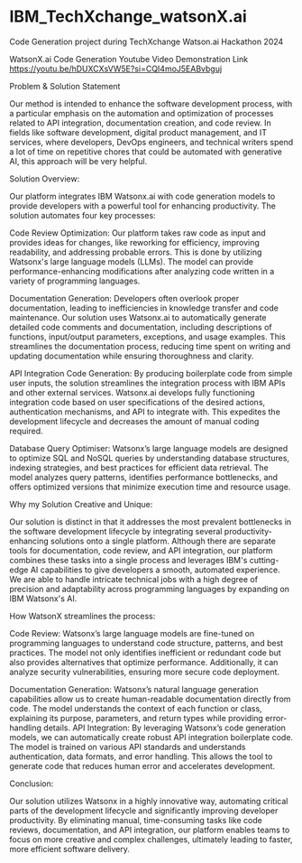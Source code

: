 # IBM_TechXchange_watsonX.ai
Code Generation project during TechXchange Watson.ai Hackathon 2024


WatsonX.ai Code Generation Youtube Video Demonstration Link https://youtu.be/hDUXCXsVW5E?si=CQI4moJ5EABvbguj

Problem & Solution Statement

Our method is intended to enhance the software development process, with a particular emphasis on the automation and optimization of processes related to API integration, documentation creation, and code review. In fields like software development, digital product management, and IT services, where developers, DevOps engineers, and technical writers spend a lot of time on repetitive chores that could be automated with generative AI, this approach will be very helpful.

Solution Overview:

Our platform integrates IBM Watsonx.ai with code generation models to provide developers with a powerful tool for enhancing productivity. The solution automates four key processes:

Code Review Optimization: Our platform takes raw code as input and provides ideas for changes, like reworking for efficiency, improving readability, and addressing probable errors. This is done by utilizing Watsonx's large language models (LLMs). The model can provide performance-enhancing modifications after analyzing code written in a variety of programming languages.

Documentation Generation: Developers often overlook proper documentation, leading to inefficiencies in knowledge transfer and code maintenance. Our solution uses Watsonx.ai to automatically generate detailed code comments and documentation, including descriptions of functions, input/output parameters, exceptions, and usage examples. This streamlines the documentation process, reducing time spent on writing and updating documentation while ensuring thoroughness and clarity.

API Integration Code Generation: By producing boilerplate code from simple user inputs, the solution streamlines the integration process with IBM APIs and other external services. Watsonx.ai develops fully functioning integration code based on user specifications of the desired actions, authentication mechanisms, and API to integrate with. This expedites the development lifecycle and decreases the amount of manual coding required.

Database Query Optimiser: Watsonx’s large language models are designed to optimize SQL and NoSQL queries by understanding database structures, indexing strategies, and best practices for efficient data retrieval. The model analyzes query patterns, identifies performance bottlenecks, and offers optimized versions that minimize execution time and resource usage.

Why my Solution Creative and Unique:

Our solution is distinct in that it addresses the most prevalent bottlenecks in the software development lifecycle by integrating several productivity-enhancing solutions onto a single platform. Although there are separate tools for documentation, code review, and API integration, our platform combines these tasks into a single process and leverages IBM's cutting-edge AI capabilities to give developers a smooth, automated experience. We are able to handle intricate technical jobs with a high degree of precision and adaptability across programming languages by expanding on IBM Watsonx's AI.


How WatsonX streamlines the process:

Code Review: Watsonx’s large language models are fine-tuned on programming languages to understand code structure, patterns, and best practices. The model not only identifies inefficient or redundant code but also provides alternatives that optimize performance. Additionally, it can analyze security vulnerabilities, ensuring more secure code deployment.

Documentation Generation: Watsonx’s natural language generation capabilities allow us to create human-readable documentation directly from code. The model understands the context of each function or class, explaining its purpose, parameters, and return types while providing error-handling details.
API Integration: By leveraging Watsonx’s code generation models, we can automatically create robust API integration boilerplate code. The model is trained on various API standards and understands authentication, data formats, and error handling. This allows the tool to generate code that reduces human error and accelerates development.


Conclusion:

Our solution utilizes Watsonx in a highly innovative way, automating critical parts of the development lifecycle and significantly improving developer productivity. By eliminating manual, time-consuming tasks like code reviews, documentation, and API integration, our platform enables teams to focus on more creative and complex challenges, ultimately leading to faster, more efficient software delivery.
